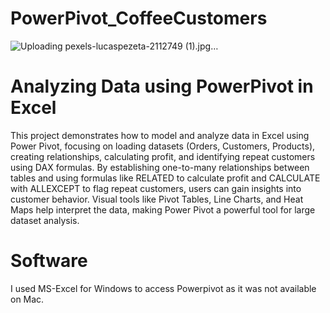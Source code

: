 # PowerPivot_CoffeeCustomers

![Uploading pexels-lucaspezeta-2112749 (1).jpg…]()

# Analyzing Data using PowerPivot in Excel

This project demonstrates how to model and analyze data in Excel using Power Pivot, focusing on loading datasets (Orders, Customers, Products), creating relationships, calculating profit, and identifying repeat customers using DAX formulas. By establishing one-to-many relationships between tables and using formulas like RELATED to calculate profit and CALCULATE with ALLEXCEPT to flag repeat customers, users can gain insights into customer behavior. Visual tools like Pivot Tables, Line Charts, and Heat Maps help interpret the data, making Power Pivot a powerful tool for large dataset analysis.

# Software

I used MS-Excel for Windows to access Powerpivot as it was not available on Mac. 
